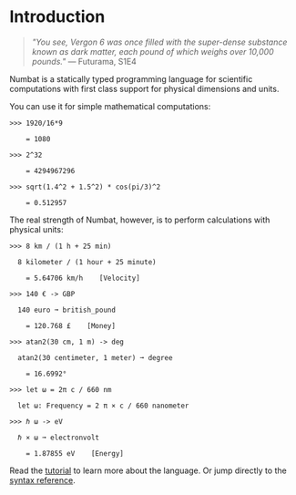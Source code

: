 # Introduction

> *"You see, Vergon 6 was once filled with the super-dense substance known as dark matter, each pound of which weighs over 10,000 pounds."* — Futurama, S1E4

Numbat is a statically typed programming language for scientific computations
with first class support for physical dimensions and units.

You can use it for simple mathematical computations:
``` numbat
>>> 1920/16*9

    = 1080

>>> 2^32

    = 4294967296

>>> sqrt(1.4^2 + 1.5^2) * cos(pi/3)^2

    = 0.512957
```

The real strength of Numbat, however, is to perform calculations with physical units:

``` numbat
>>> 8 km / (1 h + 25 min)

  8 kilometer / (1 hour + 25 minute)

    = 5.64706 km/h    [Velocity]

>>> 140 € -> GBP

  140 euro ➞ british_pound

    = 120.768 £    [Money]

>>> atan2(30 cm, 1 m) -> deg

  atan2(30 centimeter, 1 meter) ➞ degree

    = 16.6992°

>>> let ω = 2π c / 660 nm

  let ω: Frequency = 2 π × c / 660 nanometer

>>> ℏ ω -> eV

  ℏ × ω ➞ electronvolt

    = 1.87855 eV    [Energy]
```

Read the [tutorial](./tutorial.md) to learn more about the language. Or jump directly
to the [syntax reference](./example-numbat_syntax.md).
